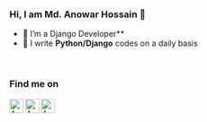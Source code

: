 ### Hi, I am Md. Anowar Hossain 👋


<!-- **anowar143/anowar143** is a ✨ _special_ ✨ repository because its `README.md` (this file) appears on your GitHub profile. 
Here are some ideas to get you started:-->

- 🔭 I’m a Django Developer**
- 🌱 I write **Python/Django** codes on a daily basis
<br/>


### Find me on
<a href="https://web.facebook.com/profile.php?id=100067602782976">
  <img align="left" alt="Anowar's Facebook" width="25px" src="https://cdn.jsdelivr.net/npm/simple-icons@v3/icons/facebook.svg" />
</a>
<a href="https://www.linkedin.com/in/md-anowar-hossain-494259211">
  <img align="left" alt="Anowar's Linkdein" width="25px" src="https://cdn.jsdelivr.net/npm/simple-icons@v3/icons/linkedin.svg" />
</a>
<a href="https://mdanowarhossain.s.bd@gmail.com">
  <img align="left" alt="Anowar's Gmail" width="25px" src="https://cdn.jsdelivr.net/npm/simple-icons@v3/icons/gmail.svg" />
</a>
